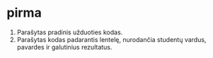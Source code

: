 # pirma


  1. Parašytas pradinis užduoties kodas.
  2. Parašytas kodas padarantis lentelę, nurodančia studentų vardus, pavardes ir galutinius rezultatus.
